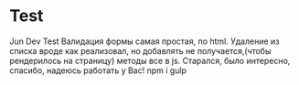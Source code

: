 # Test
Jun Dev Test
Валидация формы самая простая, по html. Удаление из списка вроде как реализовал, но добавлять не получается,(чтобы рендерилось на страницу) методы все в js. Старался, было интересно, спасибо,
надеюсь работать у Вас! 
npm i
gulp
